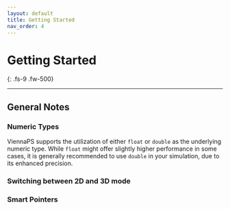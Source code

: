```yaml
---
layout: default
title: Getting Started
nav_order: 4
---
```


# Getting Started
{: .fs-9 .fw-500}

---

## General Notes

### Numeric Types
ViennaPS supports the utilization of either `float` or `double` as the underlying numeric type. While `float` might offer slightly higher performance in some cases, it is generally recommended to use `double` in your simulation, due to its enhanced precision.


### Switching between 2D and 3D mode

### Smart Pointers